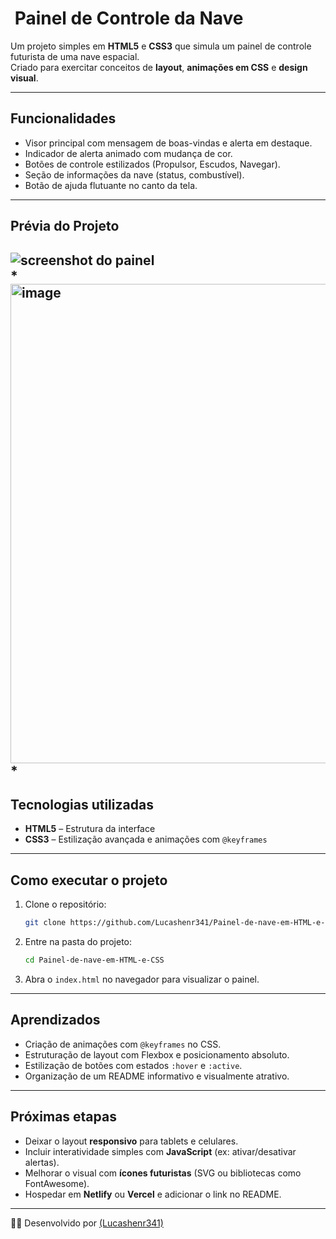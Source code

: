 # ​ Painel de Controle da Nave

Um projeto simples em **HTML5** e **CSS3** que simula um painel de controle futurista de uma nave espacial.  
Criado para exercitar conceitos de **layout**, **animações em CSS** e **design visual**.

---

##  Funcionalidades

- Visor principal com mensagem de boas-vindas e alerta em destaque.  
- Indicador de alerta animado com mudança de cor.  
- Botões de controle estilizados (Propulsor, Escudos, Navegar).  
- Seção de informações da nave (status, combustível).  
- Botão de ajuda flutuante no canto da tela.

---

##  Prévia do Projeto

![screenshot do painel](./screenshot.png)  
*<img width="1360" height="767" alt="image" src="https://github.com/user-attachments/assets/abd54866-0ae4-4e76-9b46-d1243f4978fa" />
*
---

##  Tecnologias utilizadas

- **HTML5** – Estrutura da interface  
- **CSS3** – Estilização avançada e animações com `@keyframes`

---

##  Como executar o projeto

1. Clone o repositório:
    ```bash
    git clone https://github.com/Lucashenr341/Painel-de-nave-em-HTML-e-CSS.git
    ```
2. Entre na pasta do projeto:
    ```bash
    cd Painel-de-nave-em-HTML-e-CSS
    ```
3. Abra o `index.html` no navegador para visualizar o painel.

---

##  Aprendizados

- Criação de animações com `@keyframes` no CSS.  
- Estruturação de layout com Flexbox e posicionamento absoluto.  
- Estilização de botões com estados `:hover` e `:active`.  
- Organização de um README informativo e visualmente atrativo.

---

##  Próximas etapas

- Deixar o layout **responsivo** para tablets e celulares.  
- Incluir interatividade simples com **JavaScript** (ex: ativar/desativar alertas).  
- Melhorar o visual com **ícones futuristas** (SVG ou bibliotecas como FontAwesome).  
- Hospedar em **Netlify** ou **Vercel** e adicionar o link no README.

---

👨‍💻 Desenvolvido por [ (Lucashenr341)](https://github.com/Lucashenr341)

